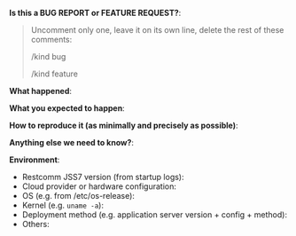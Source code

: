 <!-- This form is for bug reports and feature requests ONLY! 

If you're looking for help check [Stack Overflow](https://stackoverflow.com/questions/tagged/restcomm).
-->

**Is this a BUG REPORT or FEATURE REQUEST?**:

> Uncomment only one, leave it on its own line, delete the rest of these comments: 
>
> /kind bug
>
> /kind feature


**What happened**:

**What you expected to happen**:

**How to reproduce it (as minimally and precisely as possible)**:


**Anything else we need to know?**:

**Environment**:
- Restcomm JSS7 version (from startup logs):
- Cloud provider or hardware configuration:
- OS (e.g. from /etc/os-release):
- Kernel (e.g. `uname -a`):
- Deployment method (e.g. application server version + config + method):
- Others:
